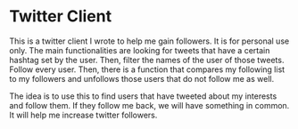 # Twitter Client

This is a twitter client I wrote to help me gain followers. It is for personal use only. The main functionalities are looking for tweets that have a certain hashtag set by the user. Then, filter the names of the user of those tweets. Follow every user. Then, there is a function that compares my following list to my followers and unfollows those users that do not follow me as well.

The idea is to use this to find users that have tweeted about my interests and follow them. If they follow me back, we will have something in common. It will help me increase twitter followers.
